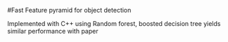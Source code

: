#Fast Feature pyramid for object detection

Implemented with C++ using Random forest, boosted decision tree
yields similar performance with paper
